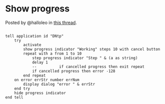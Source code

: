 # Show progress

Posted by @halloleo in [this thread](https://discourse.devontechnologies.com/t/in-applescript-how-does-the-with-cancel-button-attribute-of-the-show-progress-command-work/56214/4).

```applescript

tell application id "DNtp"
	try
		activate
		show progress indicator "Working" steps 10 with cancel button
		repeat with a from 1 to 10
			step progress indicator "Step " & (a as string)
			delay 1
			--			if cancelled progress then exit repeat
			if cancelled progress then error -128
		end repeat
	on error errStr number errNum
		display dialog "error " & errStr
	end try
	hide progress indicator
end tell

```
